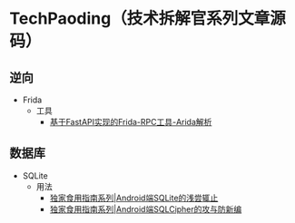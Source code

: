 # TechPaoding（技术拆解官系列文章源码）

## 逆向

- Frida
  - 工具
    - [基于FastAPI实现的Frida-RPC工具-Arida解析](https://mp.weixin.qq.com/s/U6RNZTFyLp5GsGU8o17x3Q)


## 数据库

- SQLite
  - 用法
    - [独家食用指南系列|Android端SQLite的浅尝辄止](https://mp.weixin.qq.com/s/5mM8bbc_C1Q_UHno-lCHqQ)
    - [独家食用指南系列|Android端SQLCipher的攻与防新编](https://mp.weixin.qq.com/s/YUufFboCa3ec34_Ug4Rrgg)
